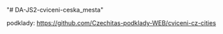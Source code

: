 "# DA-JS2-cviceni-ceska_mesta" 

podklady: https://github.com/Czechitas-podklady-WEB/cviceni-cz-cities
